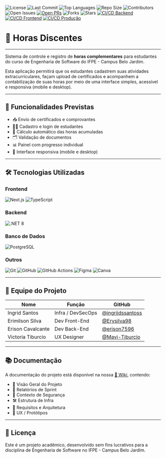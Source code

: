 ![License](https://img.shields.io/github/license/ifpebj-ti/horas-discentes)
![Last Commit](https://img.shields.io/github/last-commit/ifpebj-ti/horas-discentes)
![Top Languages](https://img.shields.io/github/languages/top/ifpebj-ti/horas-discentes)
![Repo Size](https://img.shields.io/github/repo-size/ifpebj-ti/horas-discentes)
![Contributors](https://img.shields.io/github/contributors/ifpebj-ti/horas-discentes)
![Open Issues](https://img.shields.io/github/issues/ifpebj-ti/horas-discentes)
[![Open PRs](https://img.shields.io/github/issues-pr/ifpebj-ti/horas-discentes)](https://github.com/ifpebj-ti/horas-discentes/pulls)
![Forks](https://img.shields.io/github/forks/ifpebj-ti/horas-discentes)
![Stars](https://img.shields.io/github/stars/ifpebj-ti/horas-discentes)
[![CI/CD Backend](https://github.com/ifpebj-ti/horas-discentes/actions/workflows/ci-backend.yml/badge.svg)](https://github.com/ifpebj-ti/horas-discentes/actions?query=workflow%3A%22Backend+CI+%28.NET%29%22)
[![CI/CD Frontend](https://github.com/ifpebj-ti/horas-discentes/actions/workflows/ci-frontend.yml/badge.svg)](https://github.com/ifpebj-ti/horas-discentes/actions?query=workflow%3A%22Frontend+CI%22)
[![CI/CD Produção](https://github.com/ifpebj-ti/horas-discentes/actions/workflows/ci-cd.yml/badge.svg)](https://github.com/ifpebj-ti/horas-discentes/actions?query=workflow%3A%22Production+CI%2FCD%22)

# 📘 Horas Discentes

---

Sistema de controle e registro de **horas complementares** para estudantes do curso de Engenharia de Software do IFPE - Campus Belo Jardim.

Esta aplicação permitirá que os estudantes cadastrem suas atividades extracurriculares, façam upload de certificados e acompanhem a contabilização de suas horas por meio de uma interface simples, acessível e responsiva (mobile e desktop).

---

## 🚀 Funcionalidades Previstas

- 📥 Envio de certificados e comprovantes  
- 👨‍🎓 Cadastro e login de estudantes  
- 🧮 Cálculo automático das horas acumuladas  
- 🗂️ Validação de documentos  
- 📊 Painel com progresso individual  
- 📱 Interface responsiva (mobile e desktop)  

---

## 🛠️ Tecnologias Utilizadas

### Frontend  
![Next.js](https://img.shields.io/badge/Next.js-000?style=for-the-badge&logo=next.js&logoColor=white)
![TypeScript](https://img.shields.io/badge/TypeScript-3178C6?style=for-the-badge&logo=typescript&logoColor=white)

### Backend  
![.NET 8](https://img.shields.io/badge/.NET-512BD4?style=for-the-badge&logo=dotnet&logoColor=white)

### Banco de Dados  
![PostgreSQL](https://img.shields.io/badge/PostgreSQL-316192?style=for-the-badge&logo=postgresql&logoColor=white)

### Outros  
![Git](https://img.shields.io/badge/Git-F05032?style=for-the-badge&logo=git&logoColor=white)
![GitHub](https://img.shields.io/badge/GitHub-181717?style=for-the-badge&logo=github&logoColor=white)
![GitHub Actions](https://img.shields.io/badge/GitHub_Actions-2088FF?style=for-the-badge&logo=github-actions&logoColor=white)
![Figma](https://img.shields.io/badge/Figma-F24E1E?style=for-the-badge&logo=figma&logoColor=white)
![Canva](https://img.shields.io/badge/Canva-00C4CC?style=for-the-badge&logo=canva&logoColor=white)

---

## 👥 Equipe do Projeto

| Nome              | Função             | GitHub |
|-------------------|--------------------|--------|
| Ingrid Santos     | Infra / DevSecOps  | [@ingriidssantoss](https://github.com/ingriidssantoss) |
| Erimilson Silva   | Dev Front-End      | [@Erysilva98](https://github.com/Erysilva98) |
| Erison Cavalcante | Dev Back-End       | [@erison7596](https://github.com/erison7596) |
| Victoria Tiburcio | UX Designer        | [@Mavi-Tiburcio](https://github.com/Mavi-Tiburcio) |

---

## 📚 Documentação

A documentação do projeto está disponível na nossa [📖 Wiki](https://github.com/ifpebj-ti/horas-discentes/wiki), contendo:

- 📌 Visão Geral do Projeto  
- 🧠 Relatórios de Sprint  
- 🔐 Contexto de Segurança  
- 🛠️ Estrutura de Infra  
- 🧱 Requisitos e Arquitetura  
- 🎨 UX / Protótipos  

---

## 📄 Licença

Este é um projeto acadêmico, desenvolvido sem fins lucrativos para a disciplina de Engenharia de Software no IFPE - Campus Belo Jardim.
